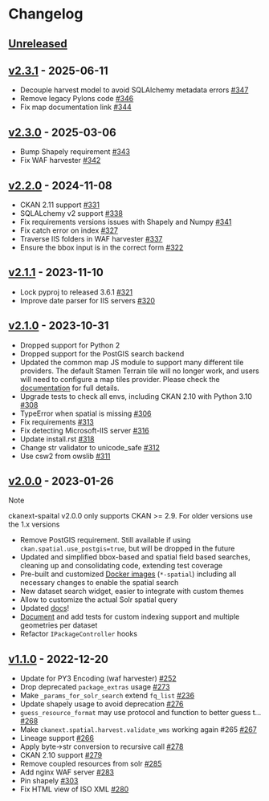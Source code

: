 # Changelog

## [Unreleased](https://github.com/ckan/ckanext-dcat/compare/v2.3.1...HEAD)



## [v2.3.1](https://github.com/ckan/ckanext-spatial/compare/v2.3.0...v2.3.1) - 2025-06-11

* Decouple harvest model to avoid SQLAlchemy metadata errors [#347](https://github.com/ckan/ckanext-spatial/issues/347)
* Remove legacy Pylons code [#346](https://github.com/ckan/ckanext-spatial/pull/346)
* Fix map documentation link [#344](https://github.com/ckan/ckanext-spatial/pull/344)

## [v2.3.0](https://github.com/ckan/ckanext-spatial/compare/v2.2.0...v2.3.0) - 2025-03-06

* Bump Shapely requirement [#343](https://github.com/ckan/ckanext-spatial/pull/343)
* Fix WAF harvester [#342](https://github.com/ckan/ckanext-spatial/pull/342)

## [v2.2.0](https://github.com/ckan/ckanext-spatial/compare/v2.1.1...v2.2.0) - 2024-11-08

* CKAN 2.11 support [#331](https://github.com/ckan/ckanext-spatial/pull/331)
* SQLALchemy v2 support [#338](https://github.com/ckan/ckanext-spatial/pull/338)
* Fix requirements versions issues with Shapely and Numpy [#341](https://github.com/ckan/ckanext-spatial/pull/341)
* Fix catch error on index [#327](https://github.com/ckan/ckanext-spatial/pull/327)
* Traverse IIS folders in WAF harvester [#337](https://github.com/ckan/ckanext-spatial/pull/337)
* Ensure the bbox input is in the correct form [#322](https://github.com/ckan/ckanext-spatial/pull/322)

## [v2.1.1](https://github.com/ckan/ckanext-spatial/compare/v2.1.0...v2.1.1) - 2023-11-10

* Lock pyproj to released 3.6.1 [#321](https://github.com/ckan/ckanext-spatial/pull/321)
* Improve date parser for IIS servers [#320](https://github.com/ckan/ckanext-spatial/pull/320)


## [v2.1.0](https://github.com/ckan/ckanext-spatial/compare/v2.0.0...v2.1.0) - 2023-10-31

* Dropped support for Python 2
* Dropped support for the PostGIS search backend
* Updated the common map JS module to support many different tile providers. The default Stamen Terrain tile will no longer work, and users will need to configure a map tiles provider. Please check the [documentation](https://docs.ckan.org/projects/ckanext-spatial/en/latest/map-widgets/) for full details.
* Upgrade tests to check all envs, including CKAN 2.10 with Python 3.10 [#308](https://github.com/ckan/ckanext-spatial/pull/308)
* TypeError when spatial is missing [#306](https://github.com/ckan/ckanext-spatial/pull/306)
* Fix requirements [#313](https://github.com/ckan/ckanext-spatial/pull/313)
* Fix detecting Microsoft-IIS server [#316](https://github.com/ckan/ckanext-spatial/pull/316)
* Update install.rst [#318](https://github.com/ckan/ckanext-spatial/pull/318)
* Change str validator to unicode_safe [#312](https://github.com/ckan/ckanext-spatial/pull/312)
* Use csw2 from owslib [#311](https://github.com/ckan/ckanext-spatial/pull/311)

## [v2.0.0](https://github.com/ckan/ckanext-spatial/compare/v1.1.0...v2.0.0) - 2023-01-26

> [!NOTE]  
> ckanext-spaital v2.0.0 only supports CKAN >= 2.9. For older versions use the 1.x versions


* Remove PostGIS requirement. Still available if using `ckan.spatial.use_postgis=true`, but will be dropped in the future
* Updated and simplified bbox-based and spatial field based searches, cleaning up and consolidating code, extending test coverage
* Pre-built and customized [Docker images](https://github.com/ckan/ckan-solr) (`*-spatial`) including all necessary changes to enable the spatial search
* New dataset search widget, easier to integrate with custom themes
* Allow to customize the actual Solr spatial query
* Updated [docs](https://docs.ckan.org/projects/ckanext-spatial/en/latest/)! 
* [Document](https://docs.ckan.org/projects/ckanext-spatial/en/latest/spatial-search.html#custom-indexing-logic) and add tests for custom indexing support and multiple geometries per dataset
* Refactor `IPackageController` hooks


## [v1.1.0](https://github.com/ckan/ckanext-spatial/compare/v1.0.0...v1.1.0) - 2022-12-20

* Update for PY3 Encoding (waf harvester) [#252](https://github.com/ckan/ckanext-spatial/pull/252)
* Drop deprecated `package_extras` usage [#273](https://github.com/ckan/ckanext-spatial/pull/273)
* Make `_params_for_solr_search` extend `fq_list` [#236](https://github.com/ckan/ckanext-spatial/pull/236)
* Update shapely usage to avoid deprecation [#276](https://github.com/ckan/ckanext-spatial/pull/276)
* `guess_resource_format` may use protocol and function to better guess t… [#268](https://github.com/ckan/ckanext-spatial/pull/268)
* Make `ckanext.spatial.harvest.validate_wms` working again #265 [#267](https://github.com/ckan/ckanext-spatial/pull/267)
* Lineage support [#266](https://github.com/ckan/ckanext-spatial/pull/266)
* Apply byte->str conversion to recursive call [#278](https://github.com/ckan/ckanext-spatial/pull/278)
* CKAN 2.10 support [#279](https://github.com/ckan/ckanext-spatial/pull/279)
* Remove coupled resources from solr [#285](https://github.com/ckan/ckanext-spatial/pull/285)
* Add nginx WAF server [#283](https://github.com/ckan/ckanext-spatial/pull/283)
* Pin shapely [#303](https://github.com/ckan/ckanext-spatial/pull/303)
* Fix HTML view of ISO XML [#280](https://github.com/ckan/ckanext-spatial/pull/280)
